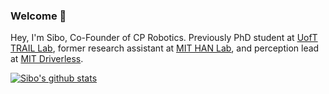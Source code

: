 ### Welcome 👋

Hey, I'm Sibo, Co-Founder of CP Robotics. Previously PhD student at [UofT TRAIL Lab](https://www.trailab.utias.utoronto.ca/), former research assistant at [MIT HAN Lab](https://songhan.mit.edu/), and perception lead at [MIT Driverless](https://driverless.mit.edu/).

[![Sibo's github stats](https://github-readme-stats.vercel.app/api?username=sibozhu&count_private=true&hide=stars&show_icons=true&theme=cobalt)](http://sibozhu.com)

